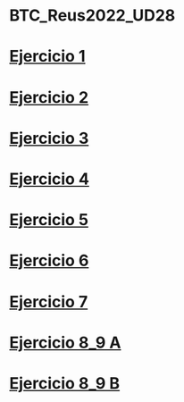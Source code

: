 # BTC_Reus2022_UD28


<h1><a href="https://OctavioBernalGH.github.io/BTC_Reus2022_UD28/Ejercicio_1/index.html">Ejercicio 1</a></h1>

<h1><a href="https://OctavioBernalGH.github.io/BTC_Reus2022_UD28/Ejercicio_2/index.html">Ejercicio 2</a></h1>

<h1><a href="https://OctavioBernalGH.github.io/BTC_Reus2022_UD28/Ejercicio_3/platosemana.html">Ejercicio 3</a></h1>

<h1><a href="https://OctavioBernalGH.github.io/BTC_Reus2022_UD28/Ejercicio_4/platosemana.html">Ejercicio 4</a></h1>

<h1><a href="https://OctavioBernalGH.github.io/BTC_Reus2022_UD28/Ejercicio_5/postressemana.html">Ejercicio 5</a></h1>

<h1><a href="https://OctavioBernalGH.github.io/BTC_Reus2022_UD28/Ejercicio_6_7/parquenatural/index.html">Ejercicio 6</a></h1>

<h1><a href="https://OctavioBernalGH.github.io/BTC_Reus2022_UD28/Ejercicio_6_7/parquenatural/especies.html">Ejercicio 7</a></h1>

<h1><a href="https://OctavioBernalGH.github.io/BTC_Reus2022_UD28/Ejercicio_8/parquenatural/index.html">Ejercicio 8_9 A</a></h1>

<h1><a href="https://OctavioBernalGH.github.io/BTC_Reus2022_UD28/Ejercicio_8/parquenatural/especies.html">Ejercicio 8_9 B</a></h1>
